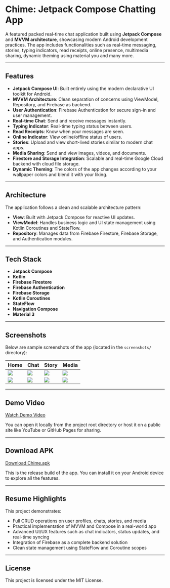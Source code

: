 # **Chime**: Jetpack Compose Chatting App

A featured packed real-time chat application built using **Jetpack Compose** and **MVVM architecture**, showcasing modern Android development practices. The app includes functionalities such as real-time messaging, stories, typing indicators, read receipts, online presence, multimedia sharing, dynamic theming using material you and many more.

---

## Features

- **Jetpack Compose UI**: Built entirely using the modern declarative UI toolkit for Android.
- **MVVM Architecture**: Clean separation of concerns using ViewModel, Repository, and Firebase as backend.
- **User Authentication**: Firebase Authentication for secure sign-in and user management.
- **Real-time Chat**: Send and receive messages instantly.
- **Typing Indicator**: Real-time typing status between users.
- **Read Receipts**: Know when your messages are seen.
- **Online Indicator**: View online/offline status of users.
- **Stories**: Upload and view short-lived stories similar to modern chat apps.
- **Media Sharing**: Send and view images, videos, and documents.
- **Firestore and Storage Integration**: Scalable and real-time Google Cloud backend with cloud file storage.
- **Dynamic Theming**: The colors of the app changes according to your wallpaper colors and blend it with your liking.

---

## Architecture

The application follows a clean and scalable architecture pattern:

- **View**: Built with Jetpack Compose for reactive UI updates.
- **ViewModel**: Handles business logic and UI state management using Kotlin Coroutines and StateFlow.
- **Repository**: Manages data from Firebase Firestore, Firebase Storage, and Authentication modules.

---

## Tech Stack

- **Jetpack Compose**
- **Kotlin**
- **Firebase Firestore**
- **Firebase Authentication**
- **Firebase Storage**
- **Kotlin Coroutines**
- **StateFlow**
- **Navigation Compose**
- **Material 3**

---

## Screenshots

Below are sample screenshots of the app (located in the `screenshots/` directory):

| Home | Chat | Story | Media |
|------|------|-------|-------|
| ![](screenshots/1.jpeg) | ![](screenshots/2.jpeg) | ![](screenshots/3.jpeg) | ![](screenshots/4.jpeg) |
| ![](screenshots/5.jpeg) | ![](screenshots/6.jpeg) | ![](screenshots/7.jpeg) | ![](screenshots/8.jpeg) |

---

## Demo Video

[Watch Demo Video](video.mp4)

You can open it locally from the project root directory or host it on a public site like YouTube or GitHub Pages for sharing.

---

## Download APK

[Download Chime.apk](Chime.apk)

This is the release build of the app. You can install it on your Android device to explore all the features.

---

## Resume Highlights

This project demonstrates:

- Full CRUD operations on user profiles, chats, stories, and media
- Practical implementation of MVVM and Compose in a real-world app
- Advanced UI/UX features such as chat indicators, status updates, and real-time syncing
- Integration of Firebase as a complete backend solution
- Clean state management using StateFlow and Coroutine scopes

---

## License

This project is licensed under the MIT License.

